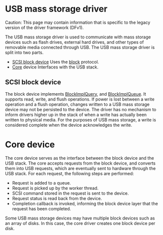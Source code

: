 <!--
    (C) Copyright 2019 The Fuchsia Authors. All rights reserved.
    Use of this source code is governed by a BSD-style license that can be
    found in the LICENSE file.
-->

# USB mass storage driver

Caution: This page may contain information that is specific to the legacy
version of the driver framework (DFv1).

The USB mass storage driver is used to communicate with mass storage devices
such as flash drives, external hard drives, and other types of removable media
connected through USB. The USB mass storage driver is split into two parts.

* [SCSI block device](/src/devices/block/lib/scsi/block-device.cc)
Uses the [block](/sdk/fidl/fuchsia.hardware.block.driver/block.fidl) protocol.
* [Core](/src/devices/block/drivers/usb-mass-storage/usb-mass-storage.cc) device
Interfaces with the USB stack.

## SCSI block device

The block device implements
[BlockImplQuery](/sdk/fidl/fuchsia.hardware.block.driver/block.fidl#95), and
[BlockImplQueue](/sdk/fidl/fuchsia.hardware.block.driver/block.fidl#102). It
supports read, write, and flush operations. If power is lost between a write
operation and a flush operation, changes written to a USB mass storage device may
not be persisted to the device. The driver has no mechanism to inform drivers
higher up in the stack of when a write has actually been written to physical
media. For the purposes of USB mass storage, a write is considered complete
when the device acknowledges the write.

# Core device

The core device serves as the interface between the block device and the USB
stack. The core accepts requests from the block device, and converts them into
USB requests, which are eventually sent to hardware through the USB stack. For
each request, the following steps are performed:

*   Request is added to a queue.
*   Request is picked up by the worker thread.
*   SCSI command stored in the request is sent to the device.
*   Request status is read back from the device.
*   Completion callback is invoked, informing the block device layer that the
    request has been completed.

Some USB mass storage devices may have multiple block devices such as an array
of disks. In this case, the core driver creates one block device per disk.
